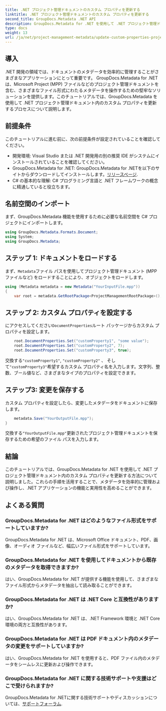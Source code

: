 ```yaml
---
title: .NET プロジェクト管理ドキュメントのカスタム プロパティを更新する
linktitle: .NET プロジェクト管理ドキュメントのカスタム プロパティを更新する
second_title: GroupDocs.Metadata .NET API
description: GroupDocs.Metadata for .NET を使用して .NET プロジェクト管理ドキュメントのカスタム プロパティを更新する方法を学習します。アプリケーションのメタデータ管理を強化します。
type: docs
weight: 13
url: /ja/net/project-management-metadata/update-custom-properties-project-management-documents/
---
```

## 導入
.NET 開発の領域では、ドキュメントのメタデータを効率的に管理することがさまざまなアプリケーションにとって重要です。 GroupDocs.Metadata for .NET は、Microsoft Project (MPP) ファイルなどのプロジェクト管理ドキュメントを含む、さまざまなファイル形式にわたるメタデータを操作するための堅牢なソリューションを提供します。このチュートリアルでは、GroupDocs.Metadata を使用して .NET プロジェクト管理ドキュメント内のカスタム プロパティを更新するプロセスについて説明します。
## 前提条件
このチュートリアルに進む前に、次の前提条件が設定されていることを確認してください。
- 開発環境: Visual Studio または .NET 開発用の別の推奨 IDE がシステムにインストールされていることを確認してください。
-  GroupDocs.Metadata for .NET: GroupDocs.Metadata for .NETを以下のサイトからダウンロードしてインストールします。[リリースページ](https://releases.groupdocs.com/metadata/net/).
- C# の基本的な理解: C# プログラミング言語と .NET フレームワークの概念に精通していると役立ちます。

## 名前空間のインポート
まず、GroupDocs.Metadata 機能を使用するために必要な名前空間を C# プロジェクトにインポートします。
```csharp
using GroupDocs.Metadata.Formats.Document;
using System;
using GroupDocs.Metadata;
```
## ステップ 1: ドキュメントをロードする
まず、`Metadata`ファイル パスを使用してプロジェクト管理ドキュメント (MPP ファイルなど) をロードすることにより、オブジェクトをロードします。
```csharp
using (Metadata metadata = new Metadata("YourInputFile.mpp"))
{
    var root = metadata.GetRootPackage<ProjectManagementRootPackage>();
```
## ステップ 2: カスタム プロパティを設定する
にアクセスしてください`DocumentProperties`ルート パッケージからカスタム プロパティを設定します。
```csharp
    root.DocumentProperties.Set("customProperty1", "some value");
    root.DocumentProperties.Set("customProperty2", 7);
    root.DocumentProperties.Set("customProperty3", true);
```
交換する`"customProperty1"`, `"customProperty2"` 、 そして`"customProperty3"`希望するカスタム プロパティ名を入力します。文字列、整数、ブール値など、さまざまなタイプのプロパティを設定できます。
## ステップ3: 変更を保存する
カスタム プロパティを設定したら、変更したメタデータをドキュメントに保存します。
```csharp
    metadata.Save("YourOutputFile.mpp");
}
```
交換する`"YourOutputFile.mpp"`更新されたプロジェクト管理ドキュメントを保存するための希望のファイル パスを入力します。

## 結論
このチュートリアルでは、GroupDocs.Metadata for .NET を使用して .NET プロジェクト管理ドキュメント内のカスタム プロパティを更新する方法について説明しました。これらの手順を活用することで、メタデータを効率的に管理および操作し、.NET アプリケーションの機能と実用性を高めることができます。

## よくある質問
### GroupDocs.Metadata for .NET はどのようなファイル形式をサポートしていますか?
GroupDocs.Metadata for .NET は、Microsoft Office ドキュメント、PDF、画像、オーディオ ファイルなど、幅広いファイル形式をサポートしています。
### GroupDocs.Metadata for .NET を使用してドキュメントから既存のメタデータを取得できますか?
はい、GroupDocs.Metadata for .NET が提供する機能を使用して、さまざまなファイル形式からメタデータを抽出して読み取ることができます。
### GroupDocs.Metadata for .NET は .NET Core と互換性がありますか?
はい、GroupDocs.Metadata for .NET は、.NET Framework 環境と .NET Core 環境の両方と互換性があります。
### GroupDocs.Metadata for .NET は PDF ドキュメント内のメタデータの変更をサポートしていますか?
はい、GroupDocs.Metadata for .NET を使用すると、PDF ファイル内のメタデータをシームレスに更新および操作できます。
### GroupDocs.Metadata for .NET に関する技術サポートや支援はどこで受けられますか?
 GroupDocs.Metadata for .NETに関する技術サポートやディスカッションについては、[サポートフォーラム](https://forum.groupdocs.com/c/metadata/14).
